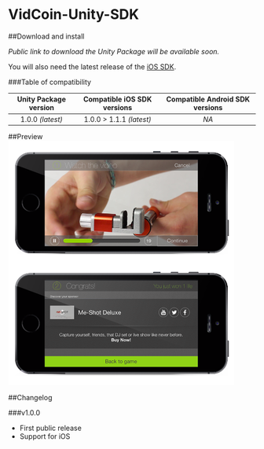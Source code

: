 VidCoin-Unity-SDK
=================

##Download and install

*Public link to download the Unity Package will be available soon.*

<!-- [Download the latest Unity package (.unitypackage + Documentation)](https://github.com/VidCoin/VidCoin-Unity-SDK/releases/download/v1.0.0/VidCoin-Unity-SDK.zip) -->

You will also need the latest release of the [iOS SDK](https://github.com/VidCoin/VidCoin-iOS-SDK).

###Table of compatibility

| Unity Package version  | Compatible iOS SDK versions | Compatible Android SDK versions |
| :-------------: | :-------------: | :-------------: |
| 1.0.0 *(latest)*  | 1.0.0 > 1.1.1 *(latest)* | *NA* |

##Preview
![VidCoin Mobile Overlay](https://raw.githubusercontent.com/VidCoin/VidCoin-iOS-SDK/gh-pages/images/vc_preview.png "VidCoin Mobile Overlay")

##Changelog

###v1.0.0

- First public release
- Support for iOS
